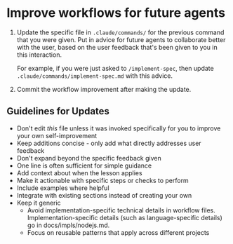 # Improve workflows for future agents

1. Update the specific file in `.claude/commands/` for the previous command that you were given. Put in advice for future agents to collaborate better with the user, based on the user feedback that's been given to you in this interaction.

   For example, if you were just asked to `/implement-spec`, then update `.claude/commands/implement-spec.md` with this advice.

2. Commit the workflow improvement after making the update.

## Guidelines for Updates

- Don't edit _this_ file unless it was invoked specifically for you to improve your own self-improvement
- Keep additions concise - only add what directly addresses user feedback
- Don't expand beyond the specific feedback given
- One line is often sufficient for simple guidance
- Add context about when the lesson applies
- Make it actionable with specific steps or checks to perform
- Include examples where helpful
- Integrate with existing sections instead of creating your own
- Keep it generic
  - Avoid implementation-specific technical details in workflow files. Implementation-specific details (such as language-specific details) go in docs/impls/nodejs.md.
  - Focus on reusable patterns that apply across different projects
